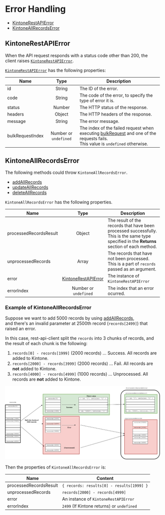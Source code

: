 # Error Handling

- [KintoneRestAPIError](#kintonerestapierror)
- [KintoneAllRecordsError](#kintoneallrecordserror)

## KintoneRestAPIError

When the API request responds with a status code other than 200, the client raises [`KintoneRestAPIError`](../src/KintoneRestAPIError.ts).

[`KintoneRestAPIError`](../src/KintoneRestAPIError.ts) has the following properties:

| Name             |         Type          | Description                                                                                                                                                |
| ---------------- | :-------------------: | ---------------------------------------------------------------------------------------------------------------------------------------------------------- |
| id               |        String         | The ID of the error.                                                                                                                                       |
| code             |        String         | The code of the error, to specify the type of error it is.                                                                                                 |
| status           |        Number         | The HTTP status of the response.                                                                                                                           |
| headers          |        Object         | The HTTP headers of the response.                                                                                                                          |
| message          |        String         | The error message.                                                                                                                                         |
| bulkRequestIndex | Number or `undefined` | The index of the failed request when executing [bulkRequest](docs/bulkRequest.md) and one of the requests fails.<br />This value is `undefined` otherwise. |

## KintoneAllRecordsError

The following methods could throw `KintoneAllRecordsError`.

- [addAllRecords](record.md#addAllRecords)
- [updateAllRecords](record.md#updateAllRecords)
- [deleteAllRecords](record.md#deleteAllRecords)

`KintoneAllRecordsError` has the following properties.

| Name                   |                    Type                     | Description                                                                                                                                 |
| ---------------------- | :-----------------------------------------: | ------------------------------------------------------------------------------------------------------------------------------------------- |
| processedRecordsResult |                   Object                    | The result of the records that have been processed successfully. This is the same type specified in the **Returns** section of each method. |
| unprocessedRecords     |                    Array                    | The records that have not been processed. This is a part of `records` passed as an argument.                                                |
| error                  | [KintoneRestAPIError](#KintoneRestAPIError) | The instance of `KintoneRestAPIError`                                                                                                       |
| errorIndex             |         Number or<br />`undefined`          | The index that an error ocurred.                                                                                                            |

### Example of KintoneAllRecordsError

Suppose we want to add 5000 records by using [addAllRecords](record.md#addAllRecords),  
and there's an invalid parameter at 2500th record (`records[2499]`) that raised an error.

In this case, rest-api-client split the `records` into 3 chunks of records, and the result of each chunk is the following:

1. `records[0] - records[1999]` (2000 records) ... Success. All records are added to Kintone.
2. `records[2000] - records[3999]` (2000 records) ... Fail. All records are **not** added to Kintone.
3. `records[4000] - records[4999]` (1000 records) ... Unprocessed. All records are **not** added to Kintone.

![example of KintoneAllRecordsError](./images/example-of-KintoneAllRecordsError.png)

Then the properties of `KintoneAllRecordsError` is:

| Name                   | Content                                    |
| ---------------------- | ------------------------------------------ |
| processedRecordsResult | `{ records: results[0] - results[1999] }`  |
| unprocessedRecords     | `records[2000] - records[4999]`            |
| error                  | An instance of `KintoneRestAPIError`       |
| errorIndex             | `2499` (If Kintone returns) or `undefined` |
